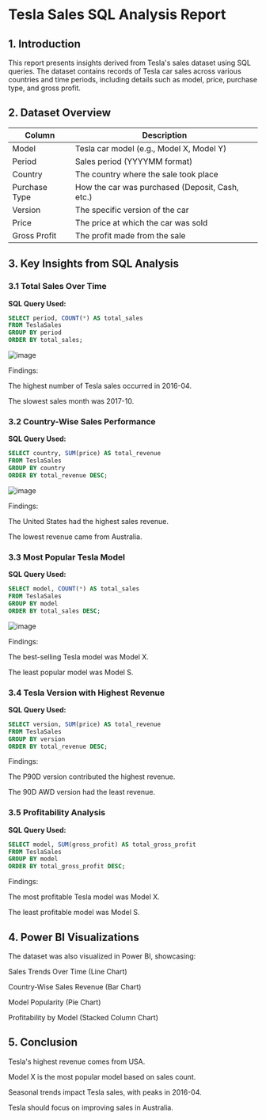 # Tesla Sales SQL Analysis Report

## 1. Introduction

This report presents insights derived from Tesla's sales dataset using SQL queries. The dataset contains records of Tesla car sales across various countries and time periods, including details such as model, price, purchase type, and gross profit.

## 2. Dataset Overview

| Column        | Description                                |
|---------------|--------------------------------------------|
| Model         | Tesla car model (e.g., Model X, Model Y)   |
| Period        | Sales period (YYYYMM format)               |
| Country       | The country where the sale took place      |
| Purchase Type | How the car was purchased (Deposit, Cash, etc.) |
| Version       | The specific version of the car            |
| Price         | The price at which the car was sold        |
| Gross Profit  | The profit made from the sale              |

## 3. Key Insights from SQL Analysis

### 3.1 Total Sales Over Time

**SQL Query Used:**

```sql
SELECT period, COUNT(*) AS total_sales
FROM TeslaSales
GROUP BY period
ORDER BY total_sales;
```

![image](https://github.com/user-attachments/assets/f485c1da-4f1e-495f-bb7f-0a1fc0c6fd5b)


Findings:

The highest number of Tesla sales occurred in 2016-04.

The slowest sales month was 2017-10.


### 3.2 Country-Wise Sales Performance

**SQL Query Used:**

```sql
SELECT country, SUM(price) AS total_revenue
FROM TeslaSales
GROUP BY country
ORDER BY total_revenue DESC;
```

![image](https://github.com/user-attachments/assets/13647ba3-1b4f-423b-9766-0243dcd5f57a)


Findings:

The United States had the highest sales revenue.

The lowest revenue came from Australia.


### 3.3 Most Popular Tesla Model

**SQL Query Used:**

```sql
SELECT model, COUNT(*) AS total_sales
FROM TeslaSales
GROUP BY model
ORDER BY total_sales DESC;
```

![image](https://github.com/user-attachments/assets/4a7a3f24-b681-458f-9eb9-d5545e81bd05)


Findings:

The best-selling Tesla model was Model X.

The least popular model was Model S.


### 3.4 Tesla Version with Highest Revenue

**SQL Query Used:**

```sql
SELECT version, SUM(price) AS total_revenue
FROM TeslaSales
GROUP BY version
ORDER BY total_revenue DESC;
```

Findings:

The P90D version contributed the highest revenue.

The 90D AWD version had the least revenue.


### 3.5 Profitability Analysis

**SQL Query Used:**

```sql
SELECT model, SUM(gross_profit) AS total_gross_profit
FROM TeslaSales
GROUP BY model
ORDER BY total_gross_profit DESC;
```

Findings:

The most profitable Tesla model was Model X.

The least profitable model was Model S.


## 4. Power BI Visualizations

The dataset was also visualized in Power BI, showcasing:

Sales Trends Over Time (Line Chart)

Country-Wise Sales Revenue (Bar Chart)

Model Popularity (Pie Chart)

Profitability by Model (Stacked Column Chart)



## 5. Conclusion

Tesla's highest revenue comes from USA.

Model X is the most popular model based on sales count.

Seasonal trends impact Tesla sales, with peaks in 2016-04.

Tesla should focus on improving sales in Australia.
